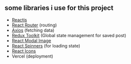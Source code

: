 ## some libraries i use for this project

- [Reactjs](https://reactjs.org/)
- [React Router](https://reactrouter.com/) (routing)
- [Axios](https://www.npmjs.com/package/axios) (fetching data)
- [Redux Toolkit](https://redux-toolkit.js.org/) (Global state management for saved post)
- [React Modal Image](https://www.npmjs.com/package/react-modal-image)
- [React Spinners](https://www.npmjs.com/package/react-spinners) (for loading state)
- [React Icons](https://react-icons.github.io/react-icons/)
- Vercel (deployment)
